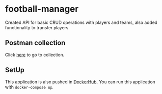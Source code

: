 
# football-manager
Created API for basic CRUD operations with players and teams,
also added functionality to transfer players.  


## Postman collection
Click [here](https://www.postman.com/spacecraft-architect-90936749/workspace/public/collection/22629758-2b9187d4-ccf6-41f0-b96a-a0bd5baa672b?action=share&creator=22629758) to go to collection. 

## SetUp
This application is also pushed in [DockerHub](https://hub.docker.com/repository/docker/losnazar24/football-manager).
You can run this application with `docker-compose up`.
